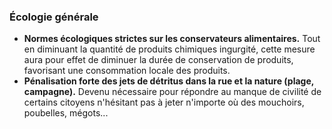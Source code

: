 ### Écologie générale

* **Normes écologiques strictes sur les conservateurs alimentaires.** Tout en diminuant la quantité de produits chimiques ingurgité, cette mesure aura pour effet de diminuer la durée de conservation de produits, favorisant une consommation locale des produits.
* **Pénalisation forte des jets de détritus dans la rue et la nature (plage, campagne).** Devenu nécessaire pour répondre au manque de civilité de certains citoyens n'hésitant pas à jeter n'importe où des mouchoirs, poubelles, mégots... 

